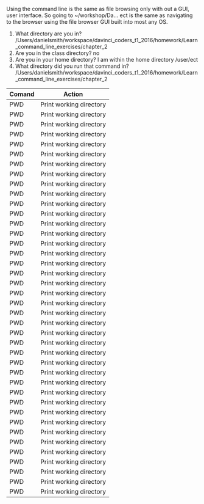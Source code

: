 Using the command line is the same as file browsing only with out a GUI, user interface. So going to ~/workshop/Da... ect
is the same as navigating to the browser using the file browser GUI built into most any OS.

1) What directory are you in?
/Users/danielsmith/workspace/davinci_coders_t1_2016/homework/Learn_command_line_exercises/chapter_2
2) Are you in the class directory?
no
3) Are you in your home directory?
I am within the home directory /user/ect
4) What directory did you run that command in?
/Users/danielsmith/workspace/davinci_coders_t1_2016/homework/Learn_command_line_exercises/chapter_2

|Comand | Action|
|-----|-------------------------|
| PWD | Print working directory |
| PWD | Print working directory |
| PWD | Print working directory |
| PWD | Print working directory |
| PWD | Print working directory |
| PWD | Print working directory |
| PWD | Print working directory |
| PWD | Print working directory |
| PWD | Print working directory |
| PWD | Print working directory |
| PWD | Print working directory |
| PWD | Print working directory |
| PWD | Print working directory |
| PWD | Print working directory |
| PWD | Print working directory |
| PWD | Print working directory |
| PWD | Print working directory |
| PWD | Print working directory |
| PWD | Print working directory |
| PWD | Print working directory |
| PWD | Print working directory |
| PWD | Print working directory |
| PWD | Print working directory |
| PWD | Print working directory |
| PWD | Print working directory |
| PWD | Print working directory |
| PWD | Print working directory |
| PWD | Print working directory |
| PWD | Print working directory |
| PWD | Print working directory |
| PWD | Print working directory |
| PWD | Print working directory |
| PWD | Print working directory |
| PWD | Print working directory |
| PWD | Print working directory |
| PWD | Print working directory |
| PWD | Print working directory |
| PWD | Print working directory |
| PWD | Print working directory |
| PWD | Print working directory |




